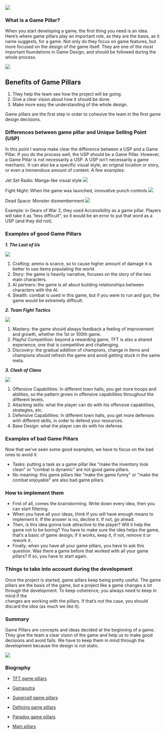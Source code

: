 ![](https://github.com/AMADE128/Game-Pillar/blob/gh-pages/images/download.jpg)
### What is a Game Pillar?

When you start developing a game, the first thing you need is an idea. Here’s where game pillars play an important role, as they are the basis, as it name suggests, for a game.
Not only do they focus on game features, but more focused on the design of the game itself.
They are one of the most important foundations in Game Design, and should be followed during the whole process.

![](https://github.com/AMADE128/Game-Pillar/blob/gh-pages/images/idea.gif)

## Benefits of Game Pillars
1. They help the team see how the project will be going.
2. Give a clear vision about how it should be done.
3. Make more easy the understanding of the whole design.

Game pillars are the first step in order to cohesive the team in the first game design decisions.

### Differences between game pillar and Unique Selling Point (USP)
In this point I wanna make clear the difference between a USP and a Game Pillar. 
If you do the process well, the USP should be a Game Pillar. However, a Game Pillar is not necessarily a USP.
A USP isn't necessarily a game mechanic. It can also be a specific visual style, an original location or story, or even a tremendous amount of content. A few examples:

Jet Set Radio: Manga-like visual style
![](https://github.com/AMADE128/Game-Pillar/blob/gh-pages/images/Jet_Set_Radio_Evo_Concept_12_17_17.jpg)

Fight Night: When the game was launched, innovative punch controls
![](https://github.com/AMADE128/Game-Pillar/blob/gh-pages/images/fightnight.jpeg)

Dead Space: Monster dismemberment
![](https://github.com/AMADE128/Game-Pillar/blob/gh-pages/images/dismemberment.jpg)

Example: in Gears of War 2, they used Accessibility as a game pillar. Players will take it as “less difficult”, so it would be an error to put that word as a USP (and they did not).


### Examples of good Game Pillars

 _**1. The Last of Us**_
 
 ![](https://github.com/AMADE128/Game-Pillar/blob/gh-pages/images/baixa%20(1).jpg)
 
 1. Crafting: ammo is scarce, so to cause higher amount of damage it is better to use items populating the world.
 2. Story: the game is heavily narrative, focuses on the story of the two main characters.
 3. AI partners: the game is all about building relationships between characters with the AI.
 4. Stealth: combat is used in this game, but if you were to run and gun, the game would be extremely difficult.
 
 _**2. Team Fight Tactics**_

![](https://github.com/AMADE128/Game-Pillar/blob/gh-pages/images/baixa.jpg)

 1. Mastery: the game should always feedback a feeling of improvement and growth, whether the 1st or 100th game.
 2. Playful Competition: beyond a rewarding game, TFT is also a shared experience, one that is competitive and challenging.
 3. Discovery: the gradual addition of champions, change in items and champions should refresh 
    the game and avoid getting stuck in the same meta.

  _**3. Clash of Clans**_
  
  ![](https://github.com/AMADE128/Game-Pillar/blob/gh-pages/images/images.jpg)

 1. Offensive Capabilities: In different town halls, you get more troops and abilities, 
    so the pattern grows in offensive capabilities throughout the different levels.
 2. Attacking skills: what the player can do with his offensive capabilities, strategies, etc.
 3. Defensive Capabilities: In different town halls, you get more defenses with different skills,
    in order to defend your resources.
 4. Base Design: what the player can do with his defense. 

  
### Examples of bad Game Pillars
  
  Now that we've seen some good examples, we have to focus on the bad ones to avoid it:

  - Tasks: putting a task as a game pillar like "make the inventory look clean" or "combat is dynamic" are not good game pillars.
  - No meaning: this game pillars like "make the game funny" or "make the combat enjoyable" are also bad game pillars.

  
### How to implement them
 
  - First of all, comes the brainstorming. Write down every idea, then you can start filtering.
  - When you have all your ideas, think if you will have enough means to implement it. If the answer is no, decline it. If not, go ahead.
  - Then, is this idea gonna look attractive to the player? Will it help the game not to be boring? You have to make sure the idea helps the game, 
    that’s a basic of game design; if it works, keep it, if not, remove it or rework it.
  - Finally, when you have all your game pillars, you have to ask this question. Was there a game before that worked with all your game pillars?
    If so, you have to start again.

### Things to take into account during the development
 
  Once the project is started, game pillars keep being pretty useful.
  The game pillars are the basis of the game, but a project like a game changes a lot through the development. To keep coherence, you always need to keep in mind if the   
  changes are working with the pillars. If that’s not the case, you should discard the idea (as much we like it).
  
  

### Summary
  Game Pillars are concepts and ideas decided at the beginning of a game. They give the team a clear vision of the game and help us to make good decisions and avoid fails.
  We have to keep them in mind through the development because the design is not static.
  
  ![](https://github.com/AMADE128/Game-Pillar/blob/gh-pages/images/tenor.gif)
  
### Biography
  
  - [TFT game pillars](https://nexus.leagueoflegends.com/en-us/2019/06/dev-design-pillars-of-teamfight-tactics/)
  
  - [Gamasutra](https://www.gamasutra.com/blogs/MaxPears/20171012/307469/Design_Pillars__The_Core_of_Your_Game.php)
  
  - [Supercell game pillars](https://forum.supercell.com/showthread.php/1653263-The-Four-PIllars-of-Clash-Wrap-Up-Summary)
  
  - [Defining game pillars](https://80.lv/articles/defining-the-core-of-your-game-design-pillars/)
  
  - [Paradox game pillars](https://www.paradoxinteractive.com/en/game-pillars/)
  
  - [Main pillars](https://medium.com/@EightyLevel/the-main-pillars-of-game-design-57694e57cba)
  
  

 
 


